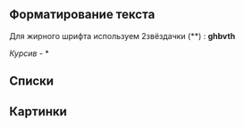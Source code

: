 ## Форматирование текста

Для жирного шрифта используем 2звёздачки (**) : **ghbvth**

*Курсив* - * 

## Списки

## Картинки   